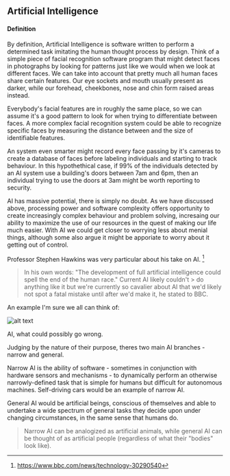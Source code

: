 ## Artificial Intelligence
#### Definition

By definition, Artificial Intelligence is software written to perform a determined task imitating the human thought process by design. Think of a simple piece of facial recognition software program that might detect faces in photographs by looking for patterns just like we would when we look at different faces. We can take into account that pretty much all human faces share certain features. Our eye sockets and mouth usually present as darker, while our forehead, cheekbones, nose and chin form raised areas instead.

Everybody's facial features are in roughly the same place, so we can assume it's a good pattern to look for when trying to differentiate between faces. A more complex facial recognition system could be able to recognize specific faces by measuring the distance between and the size of identifiable features.

An system even smarter might record every face passing by it's cameras to create a database of faces before labeling individuals and starting to track behaviour. In this hypothethical case, if 99% of the individuals detected by an AI system use a building's doors between 7am and 6pm, then an individual trying to use the doors at 3am might be worth reporting to security. 

AI has massive potential, there is simply no doubt. As we have discussed above, processing power and software complexity offers opportunity to create increasingly complex behaviour and problem solving, incresaing our ability to maximize the use of our resources in the quest of making our life much easier. With AI we could get closer to worrying less about menial things, although some also argue it might be apporiate to worry about it getting out of control.

Professor Stephen Hawkins was very particular about his take on AI. [^1]

> In his own words: "The development of full artificial intelligence could spell the end of the human race." Current AI likely couldn't > do anything like it but we're currently so cavalier about AI that we'd likely not spot a fatal mistake until after we'd make it, he 
> stated to BBC.

An example I'm sure we all can think of:

![alt text](https://ei.marketwatch.com/Multimedia/2018/02/13/Photos/ZH/MW-GD647_skynet_20180213113524_ZH.jpg)

AI, what could possibly go wrong.

Judging by the nature of their purpose, theres two main AI branches - narrow and general. 

Narrow AI is the ability of software - sometimes in conjunction with hardware sensors and mechanisms - to dynamically perform an otherwise narrowly-defined task that is simple for humans but difficult for autonomous machines. Self-driving cars would be an example of narrow AI.

General AI would be artificial beings, conscious of themselves and able to undertake a wide spectrum of general tasks they decide upon under changing circumstances, in the same sense that humans do.

> Narrow AI can be analogized as artificial animals, while general AI can be thought of as artificial people (regardless of what their 
> "bodies" look like).

[^1]: https://www.bbc.com/news/technology-30290540

